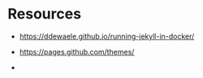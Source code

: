 # Resources

* https://ddewaele.github.io/running-jekyll-in-docker/

* https://pages.github.com/themes/
* 
